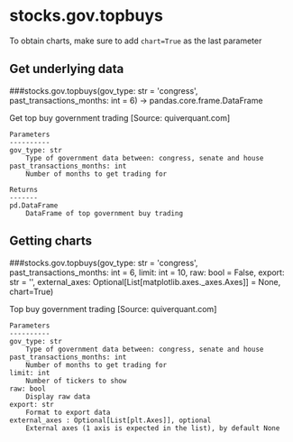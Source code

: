 # stocks.gov.topbuys

To obtain charts, make sure to add `chart=True` as the last parameter

## Get underlying data 
###stocks.gov.topbuys(gov_type: str = 'congress', past_transactions_months: int = 6) -> pandas.core.frame.DataFrame

Get top buy government trading [Source: quiverquant.com]

    Parameters
    ----------
    gov_type: str
        Type of government data between: congress, senate and house
    past_transactions_months: int
        Number of months to get trading for

    Returns
    -------
    pd.DataFrame
        DataFrame of top government buy trading

## Getting charts 
###stocks.gov.topbuys(gov_type: str = 'congress', past_transactions_months: int = 6, limit: int = 10, raw: bool = False, export: str = '', external_axes: Optional[List[matplotlib.axes._axes.Axes]] = None, chart=True)

Top buy government trading [Source: quiverquant.com]

    Parameters
    ----------
    gov_type: str
        Type of government data between: congress, senate and house
    past_transactions_months: int
        Number of months to get trading for
    limit: int
        Number of tickers to show
    raw: bool
        Display raw data
    export: str
        Format to export data
    external_axes : Optional[List[plt.Axes]], optional
        External axes (1 axis is expected in the list), by default None

